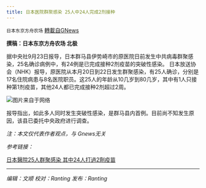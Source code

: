 ```yaml
---
title: 日本医院群聚感染 25人中24人完成2剂接种
---
```

`日本东京方舟农场` [轉載自GNews](https://gnews.org/zh-hans/1550684/)

**撰稿：日本东京方舟农场 北极**

据中央社9月23日报导，日本群马县伊势崎市的原医院日前发生中共病毒群聚感染，25名确诊病例中，有24例是已完成接种2剂疫苗的突破性感染。
日本放送协会（NHK）报导，原医院从本月20日到22日发生群聚感染，有25人确诊，分别是17名住院病患与8名医院职员。这25人的年龄从10几岁到80几岁，其中有1人只接种第1剂疫苗，其他24人都已完成接种2剂超过2周。

![](https://assets.gnews.org/wp-content/uploads/2021/09/20210923005000.jpg)图片来自于网络

报导指出，如此多人同时发生突破性感染，是群马县内首例。目前尚不知发生原因，该县已委托中央政府进行调查。

*注：本文仅代表作者观点，与 Gnews无关*

*参考链接：*

[日本醫院25人群聚感染 其中24人打過2劑疫苗](https://www.cna.com.tw/news/aopl/202109230235.aspx)

* * *

*编辑：文顺 校对：Ranting 发布：Ranting*
